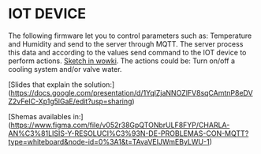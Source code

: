 IOT DEVICE
====================

The following firmware let you to control parameters such as: Temperature and Humidity and send to the server through MQTT. The server process this data and according to the values send command to the IOT device to perform actions. [Sketch in wowki](https://wokwi.com/projects/372174191652130817).
The actions could be: Turn on/off a cooling system and/or valve water.


[Slides that explain the solution:]
(https://docs.google.com/presentation/d/1YqlZjaNNOZlFV8sqCAmtnP8eDVZ2vFeIC-Xp1g5lGaE/edit?usp=sharing)


[Shemas availables in:] (https://www.figma.com/file/v052r38GpQTONbrULF8FYP/CHARLA-AN%C3%81LISIS-Y-RESOLUCI%C3%93N-DE-PROBLEMAS-CON-MQTT?type=whiteboard&node-id=0%3A1&t=TAvaVEIJWmEByLWU-1)
